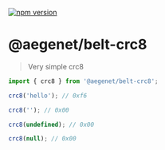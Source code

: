 [![npm version](https://img.shields.io/npm/v/@aegenet/belt-crc8.svg)](https://www.npmjs.com/package/@aegenet/belt-crc8)
<br>

# @aegenet/belt-crc8

> Very simple crc8

```typescript
import { crc8 } from '@aegenet/belt-crc8';

crc8('hello'); // 0xf6

crc8(''); // 0x00

crc8(undefined); // 0x00

crc8(null); // 0x00
```
